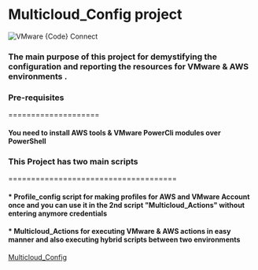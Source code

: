 # Multicloud_Config project

![VMware {Code} Connect](https://pbs.twimg.com/media/Ec0Ww3MXgAApbg-?format=jpg&name=large)


### The main purpose of this project for demystifying the configuration and reporting the resources for VMware & AWS environments .


### Pre-requisites
====================

####    **You need to install AWS tools & VMware PowerCli modules over PowerShell**


### This Project has two main scripts
=====================================

#### * **Profile_config script for making profiles for AWS and VMware Account once and you can use it in the 2nd script "Multicloud_Actions" without entering anymore credentials**

#### * **Multicloud_Actions for executing VMware & AWS actions in easy manner and also executing hybrid scripts between two environments**



[Multicloud_Config](https://slides.com/mohamedbaligh-1/deck-7ac05b/fullscreen)
